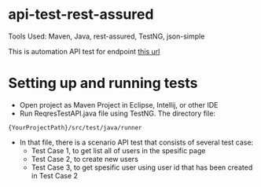 # api-test-rest-assured

Tools Used: Maven, Java, rest-assured, TestNG, json-simple

This is automation API test for endpoint [this url](https://reqres.in/)

# Setting up and running tests

* Open project as Maven Project in Eclipse, Intellij, or other IDE
* Run ReqresTestAPI.java file using TestNG. The directory file:
```
{YourProjectPath}/src/test/java/runner
```
* In that file, there is a scenario API test that consists of several test case:
	* Test Case 1, to get list all of users in the spesific page
	* Test Case 2, to create new users
	* Test Case 3, to get spesific user using user id that has been created in Test Case 2